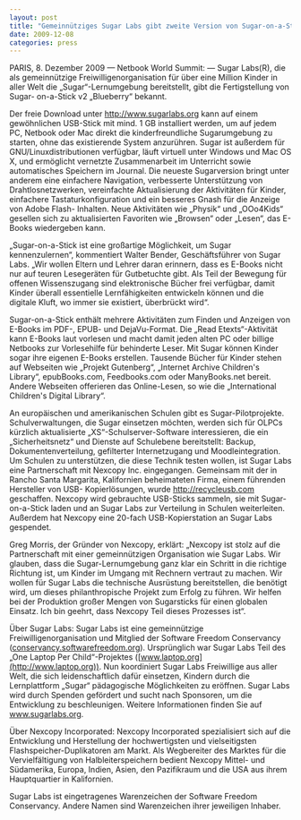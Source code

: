 ```yaml
---
layout: post
title: "Gemeinnütziges Sugar Labs gibt zweite Version von Sugar-on-a-Stick frei mit verbesserter E-Book-Unterstützung, macht aus jedem USB-Stick eine Lernumgebung für Kinder; Partnerschaft mit Nexcopy, Inc."
date: 2009-12-08
categories: press
---
```



PARIS, 8. Dezember 2009 — Netbook World Summit: — Sugar Labs(R), die als
gemeinnützige Freiwilligenorganisation für über eine Million Kinder in aller
Welt die „Sugar“-Lernumgebung bereitstellt, gibt die Fertigstellung von Sugar-
on-a-Stick v2 „Blueberry“ bekannt.

Der freie Download unter <http://www.sugarlabs.org> kann auf einem
gewöhnlichen USB-Stick mit mind. 1 GB installiert werden, um auf jedem PC,
Netbook oder Mac direkt die kinderfreundliche Sugarumgebung zu starten, ohne
das existierende System anzurühren. Sugar ist außerdem für
GNU/Linuxdistributionen verfügbar, läuft virtuell unter Windows und Mac OS X,
und ermöglicht vernetzte Zusammenarbeit im Unterricht sowie automatisches
Speichern im Journal. Die neueste Sugarversion bringt unter anderem eine
einfachere Navigation, verbesserte Unterstützung von Drahtlosnetzwerken,
vereinfachte Aktualisierung der Aktivitäten für Kinder, einfachere
Tastaturkonfiguration und ein besseres Gnash für die Anzeige von Adobe Flash-
Inhalten. Neue Aktivitäten wie „Physik“ und „OOo4Kids“ gesellen sich zu
aktualisierten Favoriten wie „Browsen“ oder „Lesen“, das E-Books wiedergeben
kann.

„Sugar-on-a-Stick ist eine großartige Möglichkeit, um Sugar kennenzulernen“,
kommentiert Walter Bender, Geschäftsführer von Sugar Labs. „Wir wollen Eltern
und Lehrer daran erinnern, dass es E-Books nicht nur auf teuren Lesegeräten
für Gutbetuchte gibt. Als Teil der Bewegung für offenen Wissenszugang sind
elektronische Bücher frei verfügbar, damit Kinder überall essentielle
Lernfähigkeiten entwickeln können und die digitale Kluft, wo immer sie
existiert, überbrückt wird“.

Sugar-on-a-Stick enthält mehrere Aktivitäten zum Finden und Anzeigen von
E-Books im PDF-, EPUB- und DejaVu-Format. Die „Read Etexts“-Aktivität kann
E-Books laut vorlesen und macht damit jeden alten PC oder billige Netbooks zur
Vorlesehilfe für behinderte Leser. Mit Sugar können Kinder sogar ihre eigenen
E-Books erstellen. Tausende Bücher für Kinder stehen auf Webseiten wie
„Projekt Gutenberg“, „Internet Archive Children's Library“, epubBooks.com,
Feedbooks.com oder ManyBooks.net bereit. Andere Webseiten offerieren das
Online-Lesen, so wie die „International Children's Digital Library“.

An europäischen und amerikanischen Schulen gibt es Sugar-Pilotprojekte.
Schulverwaltungen, die Sugar einsetzen möchten, werden sich für OLPCs kürzlich
aktualisierte „XS“-Schulserver-Software interessieren, die ein
„Sicherheitsnetz“ und Dienste auf Schulebene bereitstellt: Backup,
Dokumentenverteilung, gefilterter Internetzugang und Moodleintegration. Um
Schulen zu unterstützen, die diese Technik testen wollen, ist Sugar Labs eine
Partnerschaft mit Nexcopy Inc. eingegangen. Gemeinsam mit der in Rancho Santa
Margarita, Kalifornien beheimateten Firma, einem führenden Hersteller von USB-
Kopierlösungen, wurde <http://recycleusb.com> geschaffen. Nexcopy wird
gebrauchte USB-Sticks sammeln, sie mit Sugar-on-a-Stick laden und an Sugar
Labs zur Verteilung in Schulen weiterleiten. Außerdem hat Nexcopy eine 20-fach
USB-Kopierstation an Sugar Labs gespendet.

Greg Morris, der Gründer von Nexcopy, erklärt: „Nexcopy ist stolz auf die
Partnerschaft mit einer gemeinnützigen Organisation wie Sugar Labs. Wir
glauben, dass die Sugar-Lernumgebung ganz klar ein Schritt in die richtige
Richtung ist, um Kinder im Umgang mit Rechnern vertraut zu machen. Wir wollen
für Sugar Labs die technische Ausrüstung bereitstellen, die benötigt wird, um
dieses philanthropische Projekt zum Erfolg zu führen. Wir helfen bei der
Produktion großer Mengen von Sugarsticks für einen globalen Einsatz. Ich bin
geehrt, dass Nexcopy Teil dieses Prozesses ist“.

Über Sugar Labs: Sugar Labs ist eine gemeinnützige Freiwilligenorganisation
und Mitglied der Software Freedom Conservancy
([conservancy.softwarefreedom.org](http://conservancy.softwarefreedom.org)).
Ursprünglich war Sugar Labs Teil des „One Laptop Per Child“-Projektes
([www.laptop.org](http://www.laptop.org)). Nun koordiniert Sugar Labs
Freiwillige aus aller Welt, die sich leidenschaftlich dafür einsetzen, Kindern
durch die Lernplattform „Sugar“ pädagogische Möglichkeiten zu eröffnen. Sugar
Labs wird durch Spenden gefördert und sucht nach Sponsoren, um die Entwicklung
zu beschleunigen. Weitere Informationen finden Sie auf www.sugarlabs.org.

Über Nexcopy Incorporated: Nexcopy Incorporated spezialisiert sich auf die
Entwicklung und Herstellung der hochwertigsten und vielseitigsten
Flashspeicher-Duplikatoren am Markt. Als Wegbereiter des Marktes für die
Vervielfältigung von Halbleiterspeichern bedient Nexcopy Mittel- und
Südamerika, Europa, Indien, Asien, den Pazifikraum und die USA aus ihrem
Hauptquartier in Kalifornien.

Sugar Labs ist eingetragenes Warenzeichen der Software Freedom Conservancy.
Andere Namen sind Warenzeichen ihrer jeweiligen Inhaber.

